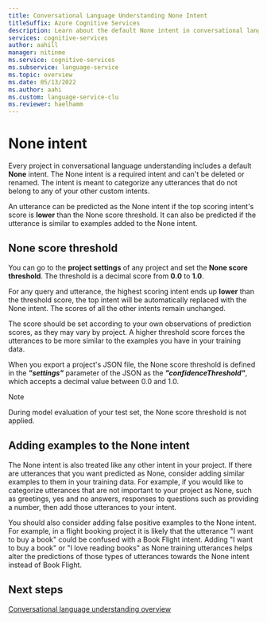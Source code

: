 ```yaml
---
title: Conversational Language Understanding None Intent
titleSuffix: Azure Cognitive Services
description: Learn about the default None intent in conversational language understanding
services: cognitive-services
author: aahill
manager: nitinme
ms.service: cognitive-services
ms.subservice: language-service
ms.topic: overview
ms.date: 05/13/2022
ms.author: aahi
ms.custom: language-service-clu
ms.reviewer: haelhamm
---
```


# None intent

Every project in conversational language understanding includes a default **None** intent. The None intent is a required intent and can't be deleted or renamed. The intent is meant to categorize any utterances that do not belong to any of your other custom intents. 

An utterance can be predicted as the None intent if the top scoring intent's score is **lower** than the None score threshold. It can also be predicted if the utterance is similar to examples added to the None intent. 

## None score threshold

You can go to the **project settings** of any project and set the **None score threshold**. The threshold is a decimal score from **0.0** to **1.0**. 

For any query and utterance, the highest scoring intent ends up **lower** than the threshold score, the top intent will be automatically replaced with the None intent. The scores of all the other intents remain unchanged.

The score should be set according to your own observations of prediction scores, as they may vary by project. A higher threshold score forces the utterances to be more similar to the examples you have in your training data.

When you export a project's JSON file, the None score threshold is defined in the _**"settings"**_ parameter of the JSON as the _**"confidenceThreshold"**_, which accepts a decimal value between 0.0 and 1.0.

> [!NOTE]
> During model evaluation of your test set, the None score threshold is not applied.

## Adding examples to the None intent

The None intent is also treated like any other intent in your project. If there are utterances that you want predicted as None, consider adding similar examples to them in your training data. For example, if you would like to categorize utterances that are not important to your project as None, such as greetings, yes and no answers, responses to questions such as providing a number, then add those utterances to your intent. 

You should also consider adding false positive examples to the None intent. For example, in a flight booking project it is likely that the utterance "I want to buy a book" could be confused with a Book Flight intent. Adding "I want to buy a book" or "I love reading books" as None training utterances helps alter the predictions of those types of utterances towards the None intent instead of Book Flight.

## Next steps

[Conversational language understanding overview](../overview.md)
